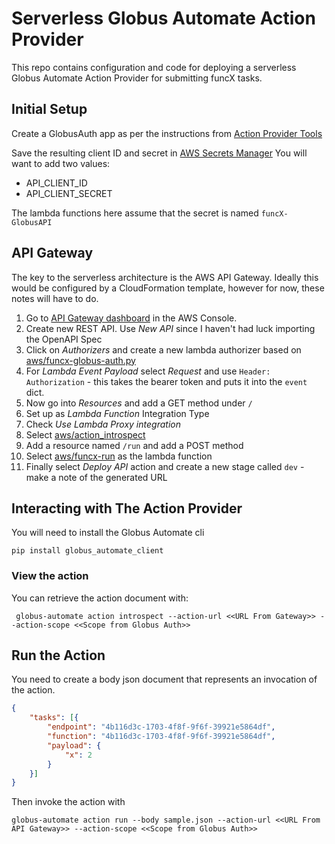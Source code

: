 # Serverless Globus Automate Action Provider
This repo contains configuration and code for deploying a serverless Globus
Automate Action Provider for submitting funcX tasks.

## Initial Setup
Create a GlobusAuth app as per the instructions from [Action Provider Tools](https://action-provider-tools.readthedocs.io/en/latest/setting_up_auth.html)

Save the resulting client ID and secret in [AWS Secrets Manager](https://console.aws.amazon.com/secretsmanager/home?region=us-east-1#!/listSecrets) 
You will want to add two values:
- API_CLIENT_ID
- API_CLIENT_SECRET

The lambda functions here assume that the secret is named `funcX-GlobusAPI`
## API Gateway
The key to the serverless architecture is the AWS API Gateway. Ideally this 
would be configured by a CloudFormation template, however for now, these
notes will have to do.

1. Go to [API Gateway dashboard](https://console.aws.amazon.com/apigateway/main/apis?region=us-east-1) 
in the AWS Console.
2. Create new REST API. Use _New API_ since I haven't had luck importing the OpenAPI Spec
3. Click on _Authorizers_ and create a new lambda authorizer based on [aws/funcx-globus-auth.py](aws/funcx-globus-auth.py)
4. For _Lambda Event Payload_ select _Request_ and use `Header: Authorization` - this
takes the bearer token and puts it into the `event` dict.
5. Now go into _Resources_ and add a GET method under `/` 
6. Set up as _Lambda Function_ Integration Type
7. Check _Use Lambda Proxy integration_
8. Select [aws/action_introspect](aws/action_introspect.py) 
9. Add a resource named `/run` and add a POST method
10. Select [aws/funcx-run](aws/funcx-run.py) as the lambda function
11. Finally select _Deploy API_ action and create a new stage called `dev` - make
a note of the generated URL

## Interacting with The Action Provider
You will need to install the Globus Automate cli 
```shell script
pip install globus_automate_client
```

### View the action
You can retrieve the action document with:
```shell script
 globus-automate action introspect --action-url <<URL From Gateway>> --action-scope <<Scope from Globus Auth>>
```

## Run the Action
You need to create a body json document that represents an invocation of the action.
```json
{
	"tasks": [{
		"endpoint": "4b116d3c-1703-4f8f-9f6f-39921e5864df",
		"function": "4b116d3c-1703-4f8f-9f6f-39921e5864df",
		"payload": {
			"x": 2
		}
	}]
}
```

Then invoke the action with
```shell script
globus-automate action run --body sample.json --action-url <<URL From API Gateway>> --action-scope <<Scope from Globus Auth>>
```